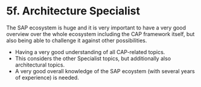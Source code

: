 # 5f. Architecture Specialist

The SAP ecosystem is huge and it is very important to have a very good overview over the whole ecosystem including the CAP framework itself, but also being able to challenge it against other possibilities.

- Having a very good understanding of all CAP-related topics.
- This considers the other Specialist topics, but additionally also architectural topics.
- A very good overall knowledge of the SAP ecoystem (with several years of experience) is needed.
